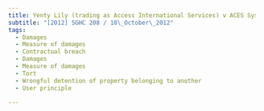 ```yaml
---
title: Yenty Lily (trading as Access International Services) v ACES System Development Pte Ltd 
subtitle: "[2012] SGHC 208 / 18\_October\_2012"
tags:
  - Damages
  - Measure of damages
  - Contractual breach
  - Damages
  - Measure of damages
  - Tort
  - Wrongful detention of property belonging to another
  - User principle

---
```


